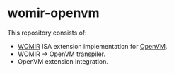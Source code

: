 # womir-openvm

This repository consists of:

- [WOMIR](https://github.com/powdr-labs/womir) ISA extension implementation for [OpenVM](https://github.com/openvm-org/openvm/).
- WOMIR -> OpenVM transpiler.
- OpenVM extension integration.